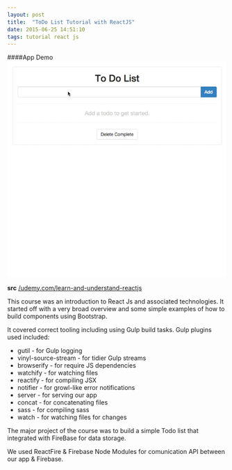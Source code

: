 ```yaml
---
layout: post
title:  "ToDo List Tutorial with ReactJS"
date: 2015-06-25 14:51:10
tags: tutorial react js
---
```


####App Demo
<span class="image fit no-overlay">
![Todo List with React](/images/todo.gif)
</span>

**src** [/udemy.com/learn-and-understand-reactjs][src]

This course was an introduction to React Js and associated technologies. It started off with a very broad overview and some simple examples of how to build components using Bootstrap.

It covered correct tooling including using Gulp build tasks. Gulp plugins used included:

* gutil - for Gulp logging
* vinyl-source-stream - for tidier Gulp streams
* browserify - for require JS dependencies
* watchify - for watching files
* reactify - for compiling JSX
* notifier - for growl-like error notifications
* server - for serving our app
* concat - for concatenating files
* sass - for compiling sass
* watch - for watching files for changes

The major project of the course was to build a simple Todo list that integrated with FireBase for data storage.

We used ReactFire & Firebase Node Modules for comunication API between our app & Firebase.

[src]: https://www.udemy.com/learn-and-understand-reactjs/#/
